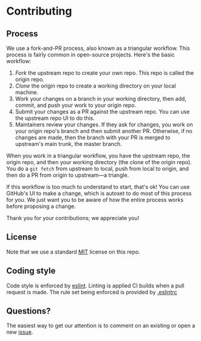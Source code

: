 # Contributing

## Process

We use a fork-and-PR process, also known as a triangular workflow. This process
is fairly common in open-source projects. Here's the basic workflow:

1. *Fork* the upstream repo to create your own repo. This repo is called the origin repo.
2. *Clone* the origin repo to create a working directory on your local machine. 
3. Work your changes on a branch in your working directory, then add, commit, and push your work to your origin repo.
4. Submit your changes as a PR against the upstream repo. You can use the upstream repo UI to do this.
5. Maintainers review your changes. If they ask for changes, you work on your
   origin repo's branch and then submit another PR. Otherwise, if no changes are made, 
   then the branch with your PR is merged to upstream's main trunk, the master branch.

When you work in a triangular workflow, you have the upstream repo, the origin
repo, and then your working directory (the clone of the origin repo). You do 
a `git fetch` from upstream to local, push from local to origin, and then do a PR from origin to
upstream&mdash;a triangle.

If this workflow is too much to understand to start, that's ok! You can use
GitHub's UI to make a change, which is autoset to do most of this process for
you. We just want you to be aware of how the entire process works before
proposing a change.

Thank you for your contributions; we appreciate you!

## License

Note that we use a standard [MIT](./LICENSE) license on this repo.

## Coding style

Code style is enforced by [eslint](https://eslint.org). Linting is applied CI builds when a pull request
is made. The rule set being enforced is provided by [.eslintrc](src/.eslintrc)

## Questions?

The easiest way to get our attention is to comment on an existing or open a new
[issue](https://github.com/braxtonj/wix_logdna_adapter/issues).